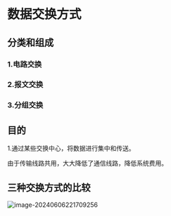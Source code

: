 # 数据交换方式

## 分类和组成

### 1.电路交换

### 2.报文交换

### 3.分组交换



## 目的

1.通过某些交换中心，将数据进行集中和传送。

由于传输线路共用，大大降低了通信线路，降低系统费用。

## 三种交换方式的比较

![image-20240606221709256](../TyporaImage/image-20240606221709256.png)